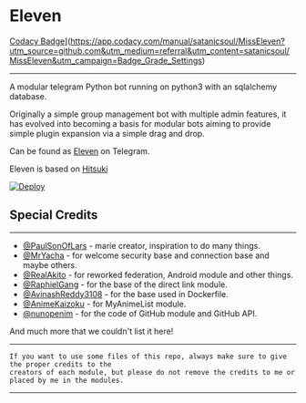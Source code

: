 # Eleven

[Codacy Badge](https://api.codacy.com/project/badge/Grade/630d285e84d143bfb39ccdf07131656c)](https://app.codacy.com/manual/satanicsoul/MissEleven?utm_source=github.com&utm_medium=referral&utm_content=satanicsoul/MissEleven&utm_campaign=Badge_Grade_Settings)

----------

A modular telegram Python bot running on python3 with an sqlalchemy database.

Originally a simple group management bot with multiple admin features, it has evolved into becoming a basis for modular bots aiming to provide simple plugin expansion via a simple drag and drop.

Can be found as [Eleven](https://t.me/MissElevenBot) on Telegram.

Eleven is based on [Hitsuki](https://github.com/HitaloSama/Hitsuki)

[![Deploy](https://www.herokucdn.com/deploy/button.svg)](https://heroku.com/deploy?template=https://github.com/satanicsoul/MissEleven.git)

## Special Credits
----------

* [@PaulSonOfLars](https://github.com/PaulSonOfLars) - marie creator, inspiration to do many things.
* [@MrYacha](https://github.com/MrYacha) - for welcome security base and connection base and maybe others.
* [@RealAkito](https://github.com/RealAkito) - for reworked federation, Android module and other things.
* [@RaphielGang](https://github.com/RaphielGang) - for the base of the direct link module.
* [@AvinashReddy3108](https://github.com/AvinashReddy3108) - for the base used in Dockerfile.
* [@AnimeKaizoku](https://github.com/AnimeKaizoku) - for MyAnimeList module.
* [@nunopenim](https://github.com/nunopenim) - for the code of GitHub module and GitHub API.

And much more that we couldn't list it here!

----------
```
If you want to use some files of this repo, always make sure to give the proper credits to the 
creators of each module, but please do not remove the credits to me or placed by me in the modules.
```
----------
